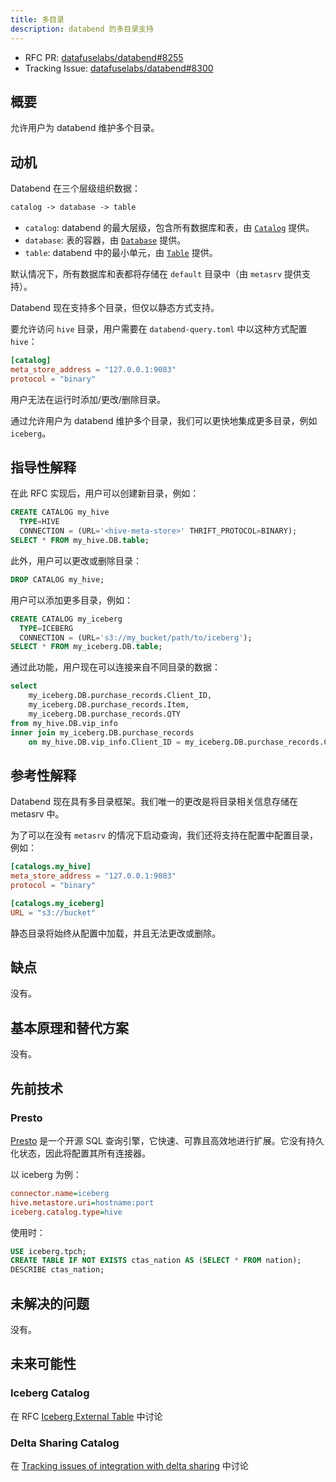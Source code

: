 ```yaml
---
title: 多目录
description: databend 的多目录支持
---
```


- RFC PR: [datafuselabs/databend#8255](https://github.com/databendlabs/databend/pull/8255)
- Tracking Issue: [datafuselabs/databend#8300](https://github.com/databendlabs/databend/issues/8300)

## 概要

允许用户为 databend 维护多个目录。

## 动机

Databend 在三个层级组织数据：

```txt
catalog -> database -> table
```

- `catalog`: databend 的最大层级，包含所有数据库和表，由 [`Catalog`](https://github.com/databendlabs/databend/blob/556aedc00e5e8a95a7551d0ec21b8e6fa7573e0a/src/query/catalog/src/catalog.rs#L80) 提供。
- `database`: 表的容器，由 [`Database`](https://github.com/databendlabs/databend/blob/556aedc00e5e8a95a7551d0ec21b8e6fa7573e0a/src/query/catalog/src/database.rs#L44) 提供。
- `table`: databend 中的最小单元，由 [`Table`](https://github.com/databendlabs/databend/blob/556aedc00e5e8a95a7551d0ec21b8e6fa7573e0a/src/query/catalog/src/table.rs#L44) 提供。

默认情况下，所有数据库和表都将存储在 `default` 目录中（由 `metasrv` 提供支持）。

Databend 现在支持多个目录，但仅以静态方式支持。

要允许访问 `hive` 目录，用户需要在 `databend-query.toml` 中以这种方式配置 `hive`：

```toml
[catalog]
meta_store_address = "127.0.0.1:9083"
protocol = "binary"
```

用户无法在运行时添加/更改/删除目录。

通过允许用户为 databend 维护多个目录，我们可以更快地集成更多目录，例如 `iceberg`。

## 指导性解释

在此 RFC 实现后，用户可以创建新目录，例如：

```sql
CREATE CATALOG my_hive
  TYPE=HIVE
  CONNECTION = (URL='<hive-meta-store>' THRIFT_PROTOCOL=BINARY);
SELECT * FROM my_hive.DB.table;
```

此外，用户可以更改或删除目录：

```sql
DROP CATALOG my_hive;
```

用户可以添加更多目录，例如：

```sql
CREATE CATALOG my_iceberg
  TYPE=ICEBERG
  CONNECTION = (URL='s3://my_bucket/path/to/iceberg');
SELECT * FROM my_iceberg.DB.table;
```

通过此功能，用户现在可以连接来自不同目录的数据：

```sql
select
    my_iceberg.DB.purchase_records.Client_ID,
    my_iceberg.DB.purchase_records.Item,
    my_iceberg.DB.purchase_records.QTY
from my_hive.DB.vip_info
inner join my_iceberg.DB.purchase_records
    on my_hive.DB.vip_info.Client_ID = my_iceberg.DB.purchase_records.Client_ID;
```

## 参考性解释

Databend 现在具有多目录框架。我们唯一的更改是将目录相关信息存储在 metasrv 中。

为了可以在没有 `metasrv` 的情况下启动查询，我们还将支持在配置中配置目录，例如：

```toml
[catalogs.my_hive]
meta_store_address = "127.0.0.1:9083"
protocol = "binary"

[catalogs.my_iceberg]
URL = "s3://bucket"
```

静态目录将始终从配置中加载，并且无法更改或删除。

## 缺点

没有。

## 基本原理和替代方案

没有。

## 先前技术

### Presto

[Presto](https://prestodb.io/) 是一个开源 SQL 查询引擎，它快速、可靠且高效地进行扩展。它没有持久化状态，因此将配置其所有连接器。

以 iceberg 为例：

```ini
connector.name=iceberg
hive.metastore.uri=hostname:port
iceberg.catalog.type=hive
```

使用时：

```sql
USE iceberg.tpch;
CREATE TABLE IF NOT EXISTS ctas_nation AS (SELECT * FROM nation);
DESCRIBE ctas_nation;
```

## 未解决的问题

没有。

## 未来可能性

### Iceberg Catalog

在 RFC [Iceberg External Table](https://github.com/databendlabs/databend/pull/8215) 中讨论

### Delta Sharing Catalog

在 [Tracking issues of integration with delta sharing](https://github.com/databendlabs/databend/issues/7830) 中讨论
